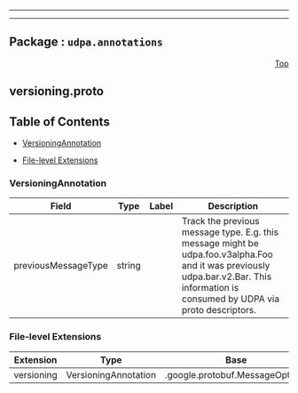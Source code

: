 
---

---

## Package : `udpa.annotations`



<a name="top"></a>

<a name="API Reference for versioning.proto"></a>
<p align="right"><a href="#top">Top</a></p>

## versioning.proto


## Table of Contents
  - [VersioningAnnotation](#udpa.annotations.VersioningAnnotation)


  - [File-level Extensions](#versioning.proto-extensions)





<a name="udpa.annotations.VersioningAnnotation"></a>

### VersioningAnnotation



| Field | Type | Label | Description |
| ----- | ---- | ----- | ----------- |
| previousMessageType | string |  | Track the previous message type. E.g. this message might be udpa.foo.v3alpha.Foo and it was previously udpa.bar.v2.Bar. This information is consumed by UDPA via proto descriptors. |
  




 <!-- end messages -->

 <!-- end enums -->


<a name="versioning.proto-extensions"></a>

### File-level Extensions
| Extension | Type | Base | Number | Description |
| --------- | ---- | ---- | ------ | ----------- |
| versioning | VersioningAnnotation | .google.protobuf.MessageOptions | 7881811 |  |

 <!-- end HasExtensions -->

 <!-- end services -->

